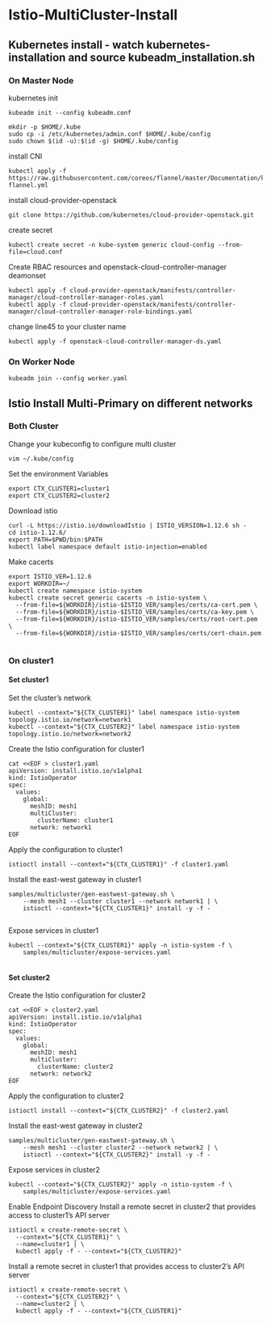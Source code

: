 # Istio-MultiCluster-Install

## Kubernetes install - watch kubernetes-installation and source kubeadm_installation.sh

### On Master Node
kubernetes init
```
kubeadm init --config kubeadm.conf

```

```
mkdir -p $HOME/.kube
sudo cp -i /etc/kubernetes/admin.conf $HOME/.kube/config
sudo chown $(id -u):$(id -g) $HOME/.kube/config

```

install CNI
```
kubectl apply -f https://raw.githubusercontent.com/coreos/flannel/master/Documentation/kube-flannel.yml

```

install cloud-provider-openstack
```
git clone https://github.com/kubernetes/cloud-provider-openstack.git

```

create secret
```
kubectl create secret -n kube-system generic cloud-config --from-file=cloud.conf

```

Create RBAC resources and openstack-cloud-controller-manager deamonset
```
kubectl apply -f cloud-provider-openstack/manifests/controller-manager/cloud-controller-manager-roles.yaml
kubectl apply -f cloud-provider-openstack/manifests/controller-manager/cloud-controller-manager-role-bindings.yaml

```

change line45 to your cluster name
```
kubectl apply -f openstack-cloud-controller-manager-ds.yaml

```

### On Worker Node
```
kubeadm join --config worker.yaml

```


## Istio Install Multi-Primary on different networks

### Both Cluster

Change your kubeconfig to configure multi cluster
```
vim ~/.kube/config

```

Set the environment Variables
```
export CTX_CLUSTER1=cluster1
export CTX_CLUSTER2=cluster2

```

Download istio
```
curl -L https://istio.io/downloadIstio | ISTIO_VERSION=1.12.6 sh -
cd istio-1.12.6/
export PATH=$PWD/bin:$PATH
kubectl label namespace default istio-injection=enabled

```

Make cacerts
```
export ISTIO_VER=1.12.6
export WORKDIR=~/
kubectl create namespace istio-system
kubectl create secret generic cacerts -n istio-system \
  --from-file=${WORKDIR}/istio-$ISTIO_VER/samples/certs/ca-cert.pem \
  --from-file=${WORKDIR}/istio-$ISTIO_VER/samples/certs/ca-key.pem \
  --from-file=${WORKDIR}/istio-$ISTIO_VER/samples/certs/root-cert.pem \
  --from-file=${WORKDIR}/istio-$ISTIO_VER/samples/certs/cert-chain.pem
  
```

### On cluster1
#### Set cluster1
Set the cluster’s network
```
kubectl --context="${CTX_CLUSTER1}" label namespace istio-system topology.istio.io/network=network1
kubectl --context="${CTX_CLUSTER2}" label namespace istio-system topology.istio.io/network=network2

```

Create the Istio configuration for cluster1
```
cat <<EOF > cluster1.yaml
apiVersion: install.istio.io/v1alpha1
kind: IstioOperator
spec:
  values:
    global:
      meshID: mesh1
      multiCluster:
        clusterName: cluster1
      network: network1
EOF

```

Apply the configuration to cluster1
```
istioctl install --context="${CTX_CLUSTER1}" -f cluster1.yaml

```

Install the east-west gateway in cluster1
```
samples/multicluster/gen-eastwest-gateway.sh \
    --mesh mesh1 --cluster cluster1 --network network1 | \
    istioctl --context="${CTX_CLUSTER1}" install -y -f -
    
```

Expose services in cluster1
```
kubectl --context="${CTX_CLUSTER1}" apply -n istio-system -f \
    samples/multicluster/expose-services.yaml
    
```


#### Set cluster2

Create the Istio configuration for cluster2
```
cat <<EOF > cluster2.yaml
apiVersion: install.istio.io/v1alpha1
kind: IstioOperator
spec:
  values:
    global:
      meshID: mesh1
      multiCluster:
        clusterName: cluster2
      network: network2
EOF

```

Apply the configuration to cluster2
```
istioctl install --context="${CTX_CLUSTER2}" -f cluster2.yaml

```

Install the east-west gateway in cluster2
```
samples/multicluster/gen-eastwest-gateway.sh \
    --mesh mesh1 --cluster cluster2 --network network2 | \
    istioctl --context="${CTX_CLUSTER2}" install -y -f -

```

Expose services in cluster2
```
kubectl --context="${CTX_CLUSTER2}" apply -n istio-system -f \
    samples/multicluster/expose-services.yaml

```

Enable Endpoint Discovery
Install a remote secret in cluster2 that provides access to cluster1’s API server
```
istioctl x create-remote-secret \
  --context="${CTX_CLUSTER1}" \
  --name=cluster1 | \
  kubectl apply -f - --context="${CTX_CLUSTER2}"

```
Install a remote secret in cluster1 that provides access to cluster2’s API server
```
istioctl x create-remote-secret \
  --context="${CTX_CLUSTER2}" \
  --name=cluster2 | \
  kubectl apply -f - --context="${CTX_CLUSTER1}"

```




